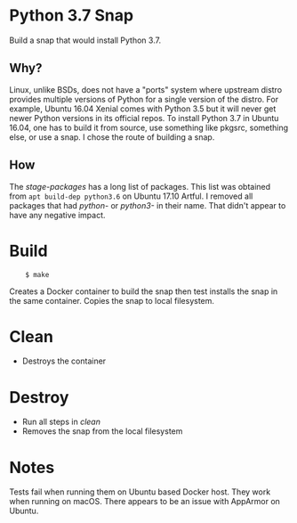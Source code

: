 # Python 3.7 Snap

Build a snap that would install Python 3.7.

## Why?

Linux, unlike BSDs, does not have a "ports" system where upstream distro
provides multiple versions of Python for a single version of the distro. For
example, Ubuntu 16.04 Xenial comes with Python 3.5 but it will never get newer
Python versions in its official repos. To install Python 3.7 in Ubuntu 16.04,
one has to build it from source, use something like pkgsrc, something else, or
use a snap. I chose the route of building a snap.

## How

The *stage-packages* has a long list of packages. This list was obtained from
``apt build-dep python3.6`` on Ubuntu 17.10 Artful. I removed all packages that
had *python-* or *python3-* in their name. That didn't appear to have any
negative impact.

# Build

        $ make

Creates a Docker container to build the snap then test installs the snap in the same container. Copies
the snap to local filesystem.

# Clean

* Destroys the container

# Destroy

* Run all steps in *clean*
* Removes the snap from the local filesystem

# Notes

Tests fail when running them on Ubuntu based Docker host. They work when running on macOS.
There appears to be an issue with AppArmor on Ubuntu.
